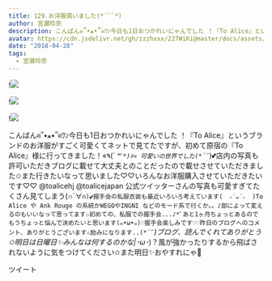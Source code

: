 ```yaml
---
title: 129.お洋服買いました(*´˘`*)
author: 宮瀬玲奈
description: こんばんฅ՞•ﻌ•՞ฅﾜﾝ今日も1日おつかれいにゃんでした ！『To Alice』というブランドのお洋服がすごく可愛くてネットで見てたですが、初めて原宿の『To Alice』様に行ってきました！«٩(*´ ꒳ `*)۶»&nbsp;可愛いの世...
avatar: https://cdn.jsdelivr.net/gh/zzzhxxx/227WiKi@master/docs/assets/photo/avatar/reina.jpg
date: "2018-04-28"
tags:
  - 宮瀬玲奈
---
```


!![](https://cdn.jsdelivr.net/gh/zzzhxxx/227WiKi-image@master/blog-image/reina-2018-04-28_1.jpg)

!![](https://cdn.jsdelivr.net/gh/zzzhxxx/227WiKi-image@master/blog-image/reina-2018-04-28_2.jpg)

!![](https://cdn.jsdelivr.net/gh/zzzhxxx/227WiKi-image@master/blog-image/reina-2018-04-28_3.jpg)


こんばんฅ՞•ﻌ•՞ฅﾜﾝ今日も1日おつかれいにゃんでした ！『To Alice』というブランドのお洋服がすごく可愛くてネットで見てたですが、初めて原宿の『To Alice』様に行ってきました！«٩(*´ ꒳ `*)۶» 可愛いの世界でした(*´˘`*)💕店内の写真も許可いただきブログに載せて大丈夫とのことだったので載せさせていただきました✩また行きたいなって思いました♡♡いろんなお洋服購入させていただきたいです♡♡ @toalicehj @toalicejapan 公式ツイッターさんの写真も可愛すぎてたくさん見てしまう(∩´∀`∩)💕握手会の私服衣装も最近いろいろ考えています(  ˶˙ᴗ˙˶  )To Alice や Ank Rouge の系統かWEGOやINGNI などのモード系で行くか。。♪部によって変えるのもいいなって思ってます✩初めての、私服での握手会...♪*ﾟあと1ヶ月ちょっとあるのでもうちょっと悩んで決めたいと思います(๑•ω•๑)♡握手会楽しみです♡♡昨日のブログへのコメント、ありがとうございます✩励みになります..(*´˘`*)ブログ、読んでくれてありがとう✩明日は日曜日✨みんなは何するのかな|･ω･*)？風が強かったりするから飛ばされないように気をつけてください✩また明日✨おやすれにゃ💓


ツイート




